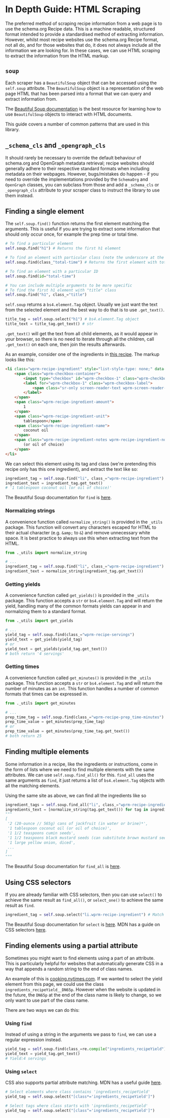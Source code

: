 # In Depth Guide: HTML Scraping

The preferred method of scraping recipe information from a web page is to use the schema.org Recipe data. This is a machine readable, structured format intended to provide a standardised method of extracting information. However, whilst most recipe websites use the schema.org Recipe format, not all do, and for those websites that do, it does not always include all the information we are looking for. In these cases, we can use HTML scraping to extract the information from the HTML markup.

## `soup`

Each scraper has a `BeautifulSoup` object that can be accessed using the `self.soup` attribute. The `BeautifulSoup` object is a representation of the web page HTML that has been parsed into a format that we can query and extract information from.

The [Beautiful Soup documentation](https://www.crummy.com/software/BeautifulSoup/bs4/doc/) is the best resource for learning how to use `BeautifulSoup` objects to interact with HTML documents.

This guide covers a number of common patterns that are used in this library.

## `_schema_cls` and `_opengraph_cls`

It should rarely be necessary to override the default behaviour of schema.org and OpenGraph metadata retrieval; recipe websites should generally adhere to their respective standard formats when including metadata on their webpages.  However, bugs/mistakes do happen - if you need to override the implementations provided by the `SchemaOrg` and `OpenGraph` classes, you can subclass from those and add a `_schema_cls` or `_opengraph_cls` attribute to your scraper class to instruct the library to use them instead.

## Finding a single element

The `self.soup.find()` function returns the first element matching the arguments. This is useful if you are trying to extract some information that should only occur once, for example the prep time or total time.

```python
# To find a particular element
self.soup.find("h1") # Returns the first h1 element

# To find an element with particular class (note the underscore at the end of class_)
self.soup.find(class_"total-time") # Returns the first element with total-time class.

# To find an element with a particular ID
self.soup.find(id="total-time")

# You can include multiple arguments to be more specific
# To find the first h1 element with "title" class
self.soup.find("h1", class_="title")
```

`self.soup` returns a `bs4.element.Tag` object. Usually we just want the text from the selected element and the best way to do that is to use `.get_text()`.

```python
title_tag = self.soup.select("h1") # bs4.element.Tag object
title_text = title_tag.get_text() # str
```

`.get_text()` will get the text from all child elements, as it would appear in your browser, so there is no need to iterate through all the children, call `.get_text()` on each one, then join the results afterwards.

As an example, consider one of the ingredients in [this recipe](https://rainbowplantlife.com/instant-pot-jackfruit-curry/#wprm-recipe-container-5618). The markup looks like this:

```html
<li class="wprm-recipe-ingredient" style="list-style-type: none;" data-uid="0">
    <span class="wprm-checkbox-container">
    	<input type="checkbox" id="wprm-checkbox-1" class="wprm-checkbox" aria-label="&nbsp;1 tablespoon coconut oil (or oil of choice)">
    	<label for="wprm-checkbox-1" class="wprm-checkbox-label">
        	<span class="sr-only screen-reader-text wprm-screen-reader-text">▢ </span>
    	</label>
    </span>
    <span class="wprm-recipe-ingredient-amount">
        1
    </span>
    <span class="wprm-recipe-ingredient-unit">
        tablespoon</span>
    <span class="wprm-recipe-ingredient-name">
        coconut oil
    </span>
    <span class="wprm-recipe-ingredient-notes wprm-recipe-ingredient-notes-normal">
        (or oil of choice)
    </span>
</li>
```

We can select this element using its tag and class (we're pretending this recipe only has this one ingredient), and extract the text like so:

```python
ingredient_tag = self.soup.find("li", class_="wprm-recipe-ingredient")
ingredient_text = ingredient_tag.get_text()
# '1 tablespoon coconut oil (or oil of choice)'
```

The Beautiful Soup documentation for `find` is [here](https://www.crummy.com/software/BeautifulSoup/bs4/doc/#find).

### Normalizing strings

A convenience function called `normalize_string()` is provided in the `_utils` package. This function will convert any characters escaped for HTML to their actual character (e.g. `&amp;` to `&`) and remove unnecessary white space. It is best practice to always use this when extracting text from the HTML.

```python
from ._utils import normalize_string

# ...
ingredient_tag = self.soup.find("li", class_="wprm-recipe-ingredient")
ingredient_text = normalize_string(ingredient_tag.get_text())
```

### Getting yields

A convenience function called `get_yields()` is provided in the `_utils` package. This function accepts a `str` or `bs4.element.Tag` and will return the yield, handling many of the common formats yields can appear in and normalizing them to a standard format.

```python
from ._utils import get_yields

# ...
yield_tag = self.soup.find(class_="wprm-recipe-servings")
yield_text = get_yields(yield_tag)
# or
yield_text = get_yields(yield_tag.get_text())
# both return '4 servings'
```

### Getting times

A convenience function called `get_minutes()` is provided in the `_utils` package. This function accepts a `str` or `bs4.element.Tag` and will return the number of minutes as an `int`. This function handles a number of common formats that times can be expressed in.

```python
from ._utils import get_minutes

# ...
prep_time_tag = self.soup.find(class_="wprm-recipe-prep_time-minutes")
prep_time_value = get_minutes(prep_time_tag)
# or
prep_time_value = get_minutes(prep_time_tag.get_text())
# both return 25
```

## Finding multiple elements

Some information in a recipe, like the ingredients or instructions, come in the form of lists where we need to find multiple elements with the same attributes. We can use `self.soup.find_all()` for this. `find_all` uses the same arguments as `find`, it just returns a list of `bs4.element.Tag` objects with all the matching elements.

Using the same site as above, we can find all the ingredients like so

```python
ingredient_tags = self.soup.find_all("li", class_="wprm-recipe-ingredient")
ingredients_text = [normalize_string(tag.get_text()) for tag in ingredient_tags]
"""
[
 '2 (20-ounce // 565g) cans of jackfruit (in water or brine)*',
 '1 tablespoon coconut oil (or oil of choice)',
 '1 1/2 teaspoons cumin seeds',
 '1 1/2 teaspoons black mustard seeds (can substitute brown mustard seeds)',
 '1 large yellow onion, diced',
 ...
]
"""
```

The Beautiful Soup documentation for `find_all` is [here](https://www.crummy.com/software/BeautifulSoup/bs4/doc/#find-all).

## Using CSS selectors

If you are already familiar with CSS selectors, then you can use `select()` to achieve the same result as `find_all()`, or `select_one()` to achieve the same result as `find`.

```python
ingredient_tag = self.soup.select("li.wprm-recipe-ingredient") # Match all li elements with wprm-recipe-ingredient class
```

The Beautiful Soup documentation for `select` is [here](https://www.crummy.com/software/BeautifulSoup/bs4/doc/#css-selectors-through-the-css-property). MDN has a guide on CSS selectors [here](https://developer.mozilla.org/en-US/docs/Learn/CSS/Building_blocks/Selectors).

## Finding elements using a partial attribute

Sometimes you might want to find elements using a part of an attribute. This is particularly helpful for websites that automatically generate CSS in a way that appends a random string to the end of class names.

An example of this is [cooking.nytimes.com](https://cooking.nytimes.com/recipes/1024605-cumin-and-cashew-yogurt-rice). If we wanted to select the yield element from this page, we could use the class `ingredients_recipeYield__DN65p`. However when the website is updated in the future, the `DN65p` at the end of the class name is likely to change, so we only want to use part of the class name.

There are two ways we can do this:

### Using `find`

Instead of using a string in the arguments we pass to `find`, we can use a regular expression instead.

```python
yield_tag = self.soup.find(class_=re.compile("ingredients_recipeYield"))
yield_text = yield_tag.get_text()
# Yield:4 servings
```

### Using `select`

CSS also supports partial attribute matching. MDN has a useful guide [here](https://developer.mozilla.org/en-US/docs/Web/CSS/Attribute_selectors).

```python
# Select elements where class contains 'ingredients_recipeYield'
yield_tag = self.soup.select("[class*='ingredients_recipeYield']")

# Select tags where class starts with 'ingredients_recipeYield'
yield_tag = self.soup.select("[class^='ingredients_recipeYield']")
```
